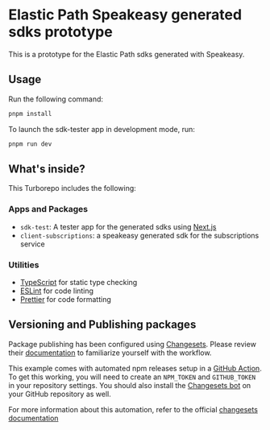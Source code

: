 # Elastic Path Speakeasy generated sdks prototype

This is a prototype for the Elastic Path sdks generated with Speakeasy.

## Usage

Run the following command:

```sh
pnpm install
```

To launch the sdk-tester app in development mode, run:

```sh
pnpm run dev
```

## What's inside?

This Turborepo includes the following:

### Apps and Packages

- `sdk-test`: A tester app for the generated sdks using [Next.js](https://nextjs.org/)
- `client-subscriptions`: a speakeasy generated sdk for the subscriptions service

### Utilities

- [TypeScript](https://www.typescriptlang.org/) for static type checking
- [ESLint](https://eslint.org/) for code linting
- [Prettier](https://prettier.io) for code formatting

## Versioning and Publishing packages

Package publishing has been configured using [Changesets](https://github.com/changesets/changesets). Please review their [documentation](https://github.com/changesets/changesets#documentation) to familiarize yourself with the workflow.

This example comes with automated npm releases setup in a [GitHub Action](https://github.com/changesets/action). To get this working, you will need to create an `NPM_TOKEN` and `GITHUB_TOKEN` in your repository settings. You should also install the [Changesets bot](https://github.com/apps/changeset-bot) on your GitHub repository as well.

For more information about this automation, refer to the official [changesets documentation](https://github.com/changesets/changesets/blob/main/docs/automating-changesets.md)